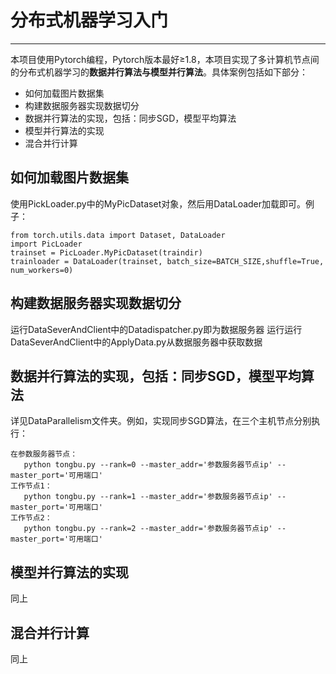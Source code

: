 # 分布式机器学习入门
--------------
本项目使用Pytorch编程，Pytorch版本最好≥1.8，本项目实现了多计算机节点间的分布式机器学习的**数据并行算法与模型并行算法**。具体案例包括如下部分：

 * 如何加载图片数据集
 * 构建数据服务器实现数据切分
 * 数据并行算法的实现，包括：同步SGD，模型平均算法
 * 模型并行算法的实现
 * 混合并行计算
## 如何加载图片数据集
使用PickLoader.py中的MyPicDataset对象，然后用DataLoader加载即可。例子：

	from torch.utils.data import Dataset, DataLoader
	import PicLoader
	trainset = PicLoader.MyPicDataset(traindir)
	trainloader = DataLoader(trainset, batch_size=BATCH_SIZE,shuffle=True, num_workers=0)

## 构建数据服务器实现数据切分
运行DataSeverAndClient中的Datadispatcher.py即为数据服务器
运行运行DataSeverAndClient中的ApplyData.py从数据服务器中获取数据
## 数据并行算法的实现，包括：同步SGD，模型平均算法
详见DataParallelism文件夹。例如，实现同步SGD算法，在三个主机节点分别执行：

	在参数服务器节点：
	   python tongbu.py --rank=0 --master_addr='参数服务器节点ip' --master_port='可用端口'
	工作节点1：
	   python tongbu.py --rank=1 --master_addr='参数服务器节点ip' --master_port='可用端口'
	工作节点2：
	   python tongbu.py --rank=2 --master_addr='参数服务器节点ip' --master_port='可用端口'
## 模型并行算法的实现
同上
## 混合并行计算
同上
